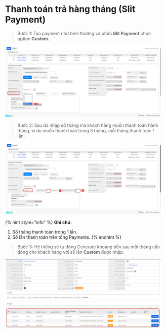 # Thanh toán trả hàng tháng (Slit Payment)

> Bước 1: Tạo payment như bình thường và phần **Slit Payment** chọn option **Custom.**

![](../../.gitbook/assets/slitpayment.png)

> Bước 2: Sau đó nhập số tháng mà khách hàng muốn thanh toán hành tháng, ví dụ muốn thanh toán trong 3 tháng, mỗi tháng thanh toán 1 lần.

![](../../.gitbook/assets/sliipay2.png)

{% hint style="info" %}
**Ghi chú:**

1. Số tháng thanh toán trong 1 lần.
2. Số lần thanh toán trên tổng Payments.
{% endhint %}

> Bước 3: Hệ thống sẽ tự động Generate khoảng tiền sau mỗi tháng cần đóng cho khách hàng với  số lần **Custom** được nhập.

![](../../.gitbook/assets/slipay.png)
